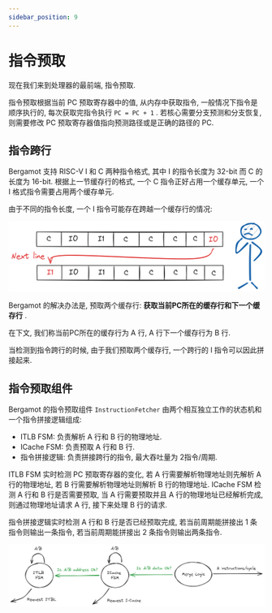 ```yaml
---
sidebar_position: 9
---
```


# 指令预取

现在我们来到处理器的最前端, 指令预取.

指令预取根据当前 PC 预取寄存器中的值, 从内存中获取指令, 一般情况下指令是顺序执行的, 每次获取完指令执行 `PC = PC + 1` . 若核心需要分支预测和分支恢复, 则需要修改 PC 预取寄存器值指向预测路径或是正确的路径的 PC.

## 指令跨行

Bergamot 支持 RISC-V I 和 C 两种指令格式, 其中 I 的指令长度为 32-bit 而 C 的长度为 16-bit. 根据上一节缓存行的格式, 一个 C 指令正好占用一个缓存单元, 一个 I 格式指令需要占用两个缓存单元.

由于不同的指令长度, 一个 I 指令可能存在跨越一个缓存行的情况:

![Instr cross](./img/instr-cross.png)

Bergamot 的解决办法是, 预取两个缓存行: **获取当前PC所在的缓存行和下一个缓存行** .

在下文, 我们称当前PC所在的缓存行为 A 行, A 行下一个缓存行为 B 行.

当检测到指令跨行的时候, 由于我们预取两个缓存行, 一个跨行的 I 指令可以因此拼接起来.

## 指令预取组件

Bergamot 的指令预取组件 `InstructionFetcher` 由两个相互独立工作的状态机和一个指令拼接逻辑组成:

- ITLB FSM: 负责解析 A 行和 B 行的物理地址.
- ICache FSM: 负责预取 A 行和 B 行.
- 指令拼接逻辑: 负责拼接跨行的指令, 最大吞吐量为 2指令/周期.

ITLB FSM 实时检测 PC 预取寄存器的变化, 若 A 行需要解析物理地址则先解析 A 行的物理地址, 若 B 行需要解析物理地址则解析 B 行的物理地址. ICache FSM 检测 A 行和 B 行是否需要预取, 当 A 行需要预取并且 A 行的物理地址已经解析完成, 则通过物理地址请求 A 行, 接下来处理 B 行的请求.

指令拼接逻辑实时检测 A 行和 B 行是否已经预取完成, 若当前周期能拼接出 1 条指令则输出一条指令, 若当前周期能拼接出 2 条指令则输出两条指令.

![Instr fetch](./img/instr-fetch.png)
